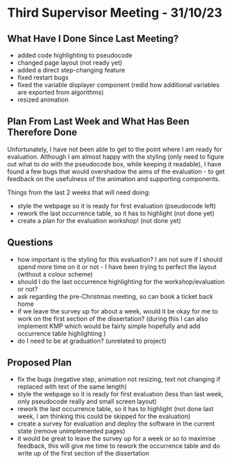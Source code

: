 # Third Supervisor Meeting - 31/10/23

## What Have I Done Since Last Meeting?
- added code highlighting to pseudocode
- changed page layout (not ready yet)
- added a direct step-changing feature
- fixed restart bugs
- fixed the variable displayer component (redid how additional variables are exported from algorithms)
- resized animation

## Plan From Last Week and What Has Been Therefore Done

Unfortunately, I have not been able to get to the point where I am ready for evaluation. Although I am almost happy with the styling (only need to figure out what to do with the pseudocode box, while keeping it readable), I have found a few bugs that would overshadow the aims of the evaluation - to get feedback on the usefulness of the animation and supporting components.

Things from the last 2 weeks that will need doing:
- style the webpage so it is ready for first evaluation (pseudocode left)
- rework the last occurrence table, so it has to highlight (not done yet)
- create a plan for the evaluation workshop! (not done yet)


## Questions
- how important is the styling for this evaluation? I am not sure if I should spend more time on it or not - I have been trying to perfect the layout (without a colour scheme)
- should I do the last occurrence highlighting for the workshop/evaluation or not?
- ask regarding the pre-Christmas meeting, so can book a ticket back home
- if we leave the survey up for about a week, would it be okay for me to work on the first section of the dissertation? (during this I can also implement KMP which would be fairly simple hopefully and add occurrence table highlighting )
- do I need to be at graduation? (unrelated to project)

## Proposed Plan
- fix the bugs (negative step, animation not resizing, text not changing if replaced with text of the same length)
- style the webpage so it is ready for first evaluation (less than last week, only pseudocode really and small screen layout)
- rework the last occurrence table, so it has to highlight (not done last week, I am thinking this could be skipped for the evaluation)
- create a survey for evaluation and deploy the software in the current state (remove unimplemented pages)
- it would be great to leave the survey up for a week or so to maximise feedback, this will give me time to rework the occurrence table and do write up of the first section of the dissertation